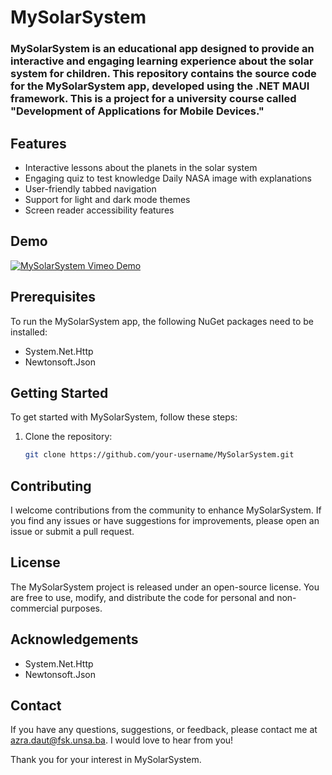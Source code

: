 # MySolarSystem

### MySolarSystem is an educational app designed to provide an interactive and engaging learning experience about the solar system for children. This repository contains the source code for the MySolarSystem app, developed using the .NET MAUI framework. This is a project for a university course called "Development of Applications for Mobile Devices."

## Features

* Interactive lessons about the planets in the solar system
* Engaging quiz to test knowledge
 Daily NASA image with explanations
* User-friendly tabbed navigation
* Support for light and dark mode themes
* Screen reader accessibility features


## Demo

[![MySolarSystem Vimeo Demo](https://vimeo.com/832528037)](https://vimeo.com/832528037)


## Prerequisites

To run the MySolarSystem app, the following NuGet packages need to be installed:

* System.Net.Http
* Newtonsoft.Json


## Getting Started

To get started with MySolarSystem, follow these steps:

1. Clone the repository:
   ```bash
   git clone https://github.com/your-username/MySolarSystem.git


## Contributing

I welcome contributions from the community to enhance MySolarSystem. If you find any issues or have suggestions for improvements, please open an issue or submit a pull request.


## License

The MySolarSystem project is released under an open-source license. You are free to use, modify, and distribute the code for personal and non-commercial purposes.

## Acknowledgements
* System.Net.Http
* Newtonsoft.Json

## Contact
If you have any questions, suggestions, or feedback, please contact me at azra.daut@fsk.unsa.ba. I would love to hear from you!

Thank you for your interest in MySolarSystem.
